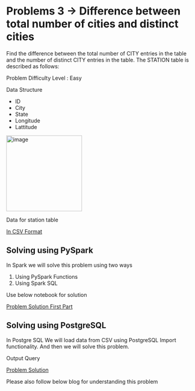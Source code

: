 # Problems 3 -> Difference between total number of cities and distinct cities

Find the difference between the total number of CITY entries in the table and the number of distinct CITY entries in the table.
The STATION table is described as follows:

Problem Difficulty Level : Easy

Data Structure

- ID
- City
- State
- Longitude
- Lattitude

<img width="201" alt="image" src="https://user-images.githubusercontent.com/118063572/217790651-9e7a7810-b68f-4911-9f5e-8098ea4fc3c1.png">

Data for station table 

[In CSV Format](stations.csv)

## Solving using PySpark

In Spark we will solve this problem using two ways 
1. Using PySpark Functions 
2. Using Spark SQL 

Use below notebook for solution 

[Problem Solution First Part](problem3.ipynb) 

## Solving using PostgreSQL

In Postgre SQL We will load data from CSV using PostgreSQL Import functionality. And then we will solve this problem. 

Output Query

[Problem Solution](problem3.sql)

Please also follow below blog for understanding this problem
